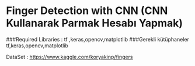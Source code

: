 # Finger Detection with CNN (CNN Kullanarak Parmak Hesabı Yapmak)


###Required Libraries : tf ,keras,opencv,matplotlib
###Gerekli kütüphaneler tf,keras,opencv,matplotlib


DataSet : https://www.kaggle.com/koryakinp/fingers

 
